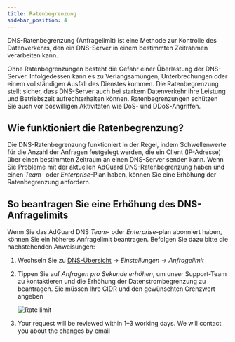 ```yaml
---
title: Ratenbegrenzung
sidebar_position: 4
---
```


DNS-Ratenbegrenzung (Anfragelimit) ist eine Methode zur Kontrolle des Datenverkehrs, den ein DNS-Server in einem bestimmten Zeitrahmen verarbeiten kann.

Ohne Ratenbegrenzungen besteht die Gefahr einer Überlastung der DNS-Server. Infolgedessen kann es zu Verlangsamungen, Unterbrechungen oder einem vollständigen Ausfall des Dienstes kommen. Die Ratenbegrenzung stellt sicher, dass DNS-Server auch bei starkem Datenverkehr ihre Leistung und Betriebszeit aufrechterhalten können. Ratenbegrenzungen schützen Sie auch vor böswilligen Aktivitäten wie DoS- und DDoS-Angriffen.

## Wie funktioniert die Ratenbegrenzung?

Die DNS-Ratenbegrenzung funktioniert in der Regel, indem Schwellenwerte für die Anzahl der Anfragen festgelegt werden, die ein Client (IP-Adresse) über einen bestimmten Zeitraum an einen DNS-Server senden kann. Wenn Sie Probleme mit der aktuellen AdGuard DNS-Ratenbegrenzung haben und einen _Team_- oder _Enterprise_-Plan haben, können Sie eine Erhöhung der Ratenbegrenzung anfordern.

## So beantragen Sie eine Erhöhung des DNS-Anfragelimits

Wenn Sie das AdGuard DNS _Team_- oder _Enterprise_-plan abonniert haben, können Sie ein höheres Anfragelimit beantragen. Befolgen Sie dazu bitte die nachstehenden Anweisungen:

1. Wechseln Sie zu [DNS-Übersicht](https://adguard-dns.io/dashboard/) → _Einstellungen_ → _Anfragelimit_

2. Tippen Sie auf _Anfragen pro Sekunde erhöhen_, um unser Support-Team zu kontaktieren und die Erhöhung der Datenstrombegrenzung zu beantragen. Sie müssen Ihre CIDR und den gewünschten Grenzwert angeben

   ![Rate limit](https://cdn.adtidy.org/content/kb/dns/private/rate_limit.png)

3. Your request will be reviewed within 1–3 working days. We will contact you about the changes by email
